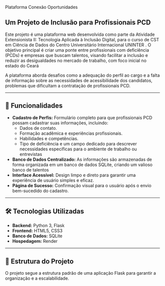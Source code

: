  Plataforma Conexão Oportunidades

## Um Projeto de Inclusão para Profissionais PCD

Este projeto é uma plataforma web desenvolvida como parte da Atividade Extensionista II: Tecnologia Aplicada à Inclusão Digital, para o curso de CST em Ciência de Dados do Centro Universitário Internacional UNINTER . O objetivo principal é criar uma ponte entre profissionais com deficiência (PCDs) e empresas que buscam talentos, visando facilitar a inclusão e reduzir as desigualdades no mercado de trabalho, com foco inicial no estado do Ceará

A plataforma aborda desafios como a adequação do perfil ao cargo e a falta de informação sobre as necessidades de acessibilidade dos candidatos, problemas que dificultam a contratação de profissionais PCD.

---

## 🚀 Funcionalidades

* **Cadastro de Perfis:** Formulário completo para que profissionais PCD possam cadastrar suas informações, incluindo:
    * Dados de contato.
    * Formação acadêmica e experiências profissionais.
    * Habilidades e competências.
    * Tipo de deficiência e um campo dedicado para descrever necessidades específicas para o ambiente de trabalho ou entrevistas
* **Banco de Dados Centralizado:** As informações são armazenadas de forma organizada em um banco de dados SQLite, criando um valioso banco de talentos
* **Interface Acessível:** Design limpo e direto para garantir uma experiência de usuário simples e eficaz.
* **Página de Sucesso:** Confirmação visual para o usuário após o envio bem-sucedido do cadastro.

---

## 🛠️ Tecnologias Utilizadas

* **Backend:** Python 3, Flask
* **Frontend:** HTML5, CSS3
* **Banco de Dados:** SQLite
* **Hospedagem:** Render

---

## 📁 Estrutura do Projeto

O projeto segue a estrutura padrão de uma aplicação Flask para garantir a organização e a escalabilidade.
